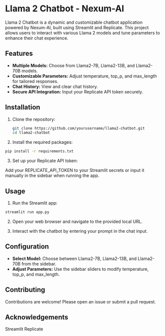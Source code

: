 # Llama 2 Chatbot - Nexum-AI

Llama 2 Chatbot is a dynamic and customizable chatbot application powered by Nexum-AI, built using Streamlit and Replicate. This project allows users to interact with various Llama 2 models and tune parameters to enhance their chat experience.

## Features

- **Multiple Models:** Choose from Llama2-7B, Llama2-13B, and Llama2-70B models.
- **Customizable Parameters:** Adjust temperature, top_p, and max_length for tailored responses.
- **Chat History:** View and clear chat history.
- **Secure API Integration:** Input your Replicate API token securely.

## Installation

1. Clone the repository:
   ```bash
   git clone https://github.com/yourusername/llama2-chatbot.git
   cd llama2-chatbot
   ```
2. Install the required packages:
```bash
pip install -r requirements.txt
```
3. Set up your Replicate API token:

Add your REPLICATE_API_TOKEN to your Streamlit secrets or input it manually in the sidebar when running the app.

## Usage
1. Run the Streamlit app:

```bash
streamlit run app.py
```
2. Open your web browser and navigate to the provided local URL.

3. Interact with the chatbot by entering your prompt in the chat input.

## Configuration
- **Select Model:** Choose between Llama2-7B, Llama2-13B, and Llama2-70B from the sidebar.
- **Adjust Parameters:** Use the sidebar sliders to modify temperature, top_p, and max_length.

## Contributing
Contributions are welcome! Please open an issue or submit a pull request.

## Acknowledgements
Streamlit
Replicate

